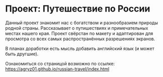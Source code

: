 # Проект: Путешествие по России

Данный проект знакомит нас с богатством и разнообразием природы родной страны. Рассказывает о путишествиях и примечательных местах нашего края. Проект свёрстан по макету и адаптирован для просмотра со всех самых распространённых разрешениях экранов.

В планах доработки есть мысль добавить английский язык (и может быть другшие).

Ознакомиться со страницой возможно по ссылке:
https://agryz01.github.io/russian-travel/index.html
